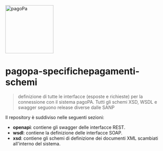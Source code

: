 <img width="150px"  src="https://www.pagopa.gov.it/assets/images/pagopa-logo.png" title="pagoPa" alt="pagoPa"></a>
# pagopa-specifichepagamenti-schemi


> definizione di tutte le interfacce (esposte e richieste) per la connessione con il sistema pagoPA.
> Tutti gli schemi XSD, WSDL e swagger seguono release diverse dalle SANP

Il repository è suddiviso nelle seguenti sezioni:

* **openapi**: contiene gli swagger delle interfacce REST.
* **wsdl**: contiene la definizione delle interfacce SOAP.
* **xsd**: contiene gli schemi di definizione dei documenti XML scambiati all'interno del sistema.
